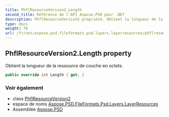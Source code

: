 ```yaml
---
title: PhflResourceVersion2.Length
second_title: Référence de l'API Aspose.PSD pour .NET
description: PhflResourceVersion2 propriété. Obtient la longueur de la ressource de couche en octets.
type: docs
weight: 70
url: /fr/net/aspose.psd.fileformats.psd.layers.layerresources/phflresourceversion2/length/
---
```

## PhflResourceVersion2.Length property

Obtient la longueur de la ressource de couche en octets.

```csharp
public override int Length { get; }
```

### Voir également

* class [PhflResourceVersion2](../)
* espace de noms [Aspose.PSD.FileFormats.Psd.Layers.LayerResources](../../phflresourceversion2/)
* Assemblée [Aspose.PSD](../../../)


